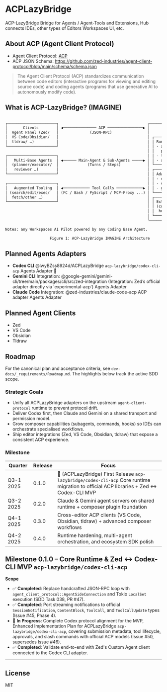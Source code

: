 # ACPLazyBridge

ACP-LazyBridge Bridge for Agents / Agent-Tools and Extensions, Hub connects IDEs, other types of Editors Workspaces UI, etc.

## About ACP (Agent Client Protocol)

- Agent Client Protocol: [ACP](https://agentclientprotocol.com/overview/introduction)
- ACP JSON Schema: <https://github.com/zed-industries/agent-client-protocol/blob/main/schema/schema.json>

> The Agent Client Protocol (ACP) standardizes communication between code editors (interactive programs for viewing and editing source code) and coding agents (programs that use generative AI to autonomously modify code).

## What is ACP-LazyBridge? (IMAGINE)

```txt

┌──────────────────────┐                                        ┌───────────────────────────┐
│       Clients        │ ◀─────────────── ACP ────────────────▶ │       ACPLB‑Hub           │
│  Agent Panel (Zed/   │              (JSON‑RPC)                │                           │
│  VS Code/Obsidian/   │                                        │ ┌───────────────────────┐ │
│  tldraw/ …)          │                                        │ │ Runtime (ACP v1)      │ │
└──────────────────────┘                                        │ │ - agent_client_       │ │
                                                                │ │   protocol types      │ │
┌──────────────────────┐                                        │ │ - transport: stdio    │ │
│   Multi‑Base Agents  │ ◀────── Main-Agent & Sub-Agents ─────▶ │ │ - session/update      │ │
│  (planner/executor/  │             (Turns / Steps)            │ └───────────────────────┘ │
│   reviewer …)        │                                        │ ┌───────────────────────┐ │
└──────────────────────┘                                        │ │ Adapters & Sandbox    │ │
                                                                │ │ - codex-cli-acp       │ │
┌──────────────────────┐                                        │ │ - claude-code-acp*    │ │
│   Augmented Tooling  │ ◀──────────── Tool Calls ────────────▶ │ │ - gemini-cli-acp*     │ │
│ (search/edit/exec/   │ (FC / Bash / PyScript / MCP-Proxy ...) │ └───────────────────────┘ │
│  fetch/other …)      │                                        │ ┌───────────────────────┐ │
└──────────────────────┘                                        │ │ Extensions            │ │
                                                                │ │ (commands/workflows/  │ │
                                                                │ │  hooks/pipelines)     │ │
                                                                │ └───────────────────────┘ │
                                                                └───────────────────────────┘

Notes: any Workspaces AI Pilot powered by any Coding Base Agent.

                    Figure 1: ACP‑LazyBridge IMAGINE Architecture
```

## Planned Agents Adapters

- **Codex CLI** @lwyBZss8924d/ACPLazyBridge `acp-lazybridge/codex-cli-acp` Agents Adapter 🚧
- **Gemini CLI** Integration: @google-gemini/gemini-cli/tree/main/packages/cli/src/zed-integration (Integration: Zed’s official adapter directly via 'experimental-acp') Agents Adapter
- **Claude Code** Integration: @zed-industries/claude-code-acp ACP adapter Agents Adapter

## Planned Agent Clients

- Zed
- VS Code
- Obsidian
- Tldraw

## Roadmap

For the canonical plan and acceptance criteria, see `dev-docs/_requirements/Roadmap.md`. The highlights below track the active SDD scope.

### Strategic Goals

- Unify all ACPLazyBridge adapters on the upstream `agent-client-protocol` runtime to prevent protocol drift.
- Deliver Codex first, then Claude and Gemini on a shared transport and permission model.
- Grow composer capabilities (subagents, commands, hooks) so IDEs can orchestrate specialised workflows.
- Ship editor integrations (Zed, VS Code, Obsidian, tldraw) that expose a consistent ACP experience.

### Milestone

| Quarter | Release | Focus |
| --- | --- | --- |
| Q3-1 2025 | 0.1.0 | 🚧 (ACPLazyBridge) First Release `acp-lazybridge/codex-cli-acp` Core runtime migration to official ACP libraries + Zed ↔ Codex-CLI MVP |
| Q3-2 2025 | 0.2.0 | Claude & Gemini agent servers on shared runtime + composer plugin foundation |
| Q4-1 2025 | 0.3.0 | Cross-editor ACP clients (VS Code, Obsidian, tldraw) + advanced composer workflows |
| Q4-2 2025 | 0.4.0 | Runtime hardening, multi-agent orchestration, and ecosystem SDK polish |

## Milestone 0.1.0 – Core Runtime & Zed ↔ Codex-CLI MVP `acp-lazybridge/codex-cli-acp`

**Scope**

- ✅ **Completed**: Replace handcrafted JSON-RPC loop with `agent_client_protocol::AgentSideConnection` and Tokio `LocalSet` execution (SDD Task 038, PR #47).
- ✅ **Completed**: Port streaming notifications to official `SessionNotification`, `ContentBlock`, `ToolCall`, and `ToolCallUpdate` types (Issue #45, Phase 4).
- 🔄 **In Progress**: Complete Codex protocol alignment for the MVP, Enhanced Implementation Plan for ACPLazyBridge `acp-lazybridge/codex-cli-acp`, covering submission metadata, tool lifecycle, approvals, and slash commands with official ACP models (Issue #50, supersedes Issue #46).
- ✅ **Completed**: Validate end-to-end with Zed's Custom Agent client connected to the Codex CLI adapter.

---

## License

MIT

